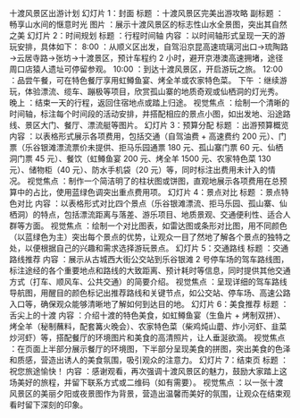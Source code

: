 十渡风景区出游计划
幻灯片 1：封面
标题 ：十渡风景区完美出游攻略
副标题 ：畅享山水间的惬意时光
图片 ：展示十渡风景区的标志性山水全景图，突出其自然之美
幻灯片 2：时间规划
标题 ：行程时间轴
内容 ：以时间轴形式呈现一天的游玩安排，具体如下：
8:00 ：从顺义区出发，自驾沿京昆高速琉璃河出口→琉陶路→云居寺路→张坊→十渡景区，预计车程约 2 小时，避开京港澳高速拥堵，途径周口店猿人遗址可停留参观。
10:00 ：到达十渡风景区，开启游玩之旅。
12:00 ：品尝午餐，可在特色餐厅享用虹鳟鱼宴、烤全羊或农家特色菜。
下午 ：继续游玩，体验漂流、缆车、蹦极等项目，欣赏孤山寨的地质奇观或仙栖洞的灯光秀。
晚上 ：结束一天的行程，返回住宿地点或踏上归途。
视觉焦点 ：绘制一个清晰的时间轴，标注每个时间段的活动安排，并搭配相应的景点小图，如出发地、沿途路线、景区大门、餐厅、漂流艇等图片。
幻灯片 3：预算分配
标题 ：出游预算概览
内容 ：以表格形式展示各项费用，包括交通（自驾油费 + 高速费约 200 元）、门票（乐谷银滩漂流票价未提供、拒马乐园通票 180 元、孤山寨门票 60 元、仙栖洞门票 45 元）、餐饮（虹鳟鱼宴 200 元、烤全羊 1500 元、农家特色菜 130 元）、储物柜（40 元）、防水手机袋（20 元）等，同时标注出费用未计入的情况。
视觉焦点 ：制作一个简洁明了的柱状图或饼图，直观地展示各项费用在总预算中的占比，使用蓝绿色调突出重点费用项。
幻灯片 4：景点对比
标题 ：景点特色对比
内容 ：以表格形式对比四个景点（乐谷银滩漂流、拒马乐园、孤山寨、仙栖洞）的特点，包括漂流距离与落差、游乐项目、地质景观、交通便利性、适合人群等方面。
视觉焦点 ：绘制一个对比图表，如雷达图或条形对比图，用不同颜色（以蓝绿色为主）突出每个景点的优势，让观众一目了然地了解各个景点的独特之处，以便根据自己的兴趣和需求选择游玩景点。
幻灯片 5：交通路线
标题 ：交通路线推荐
内容 ：展示从古城西大街公交站到乐谷银滩 2 号停车场的驾车路线图，标注途经的各个重要地点和路线的大致距离、预计耗时等信息，同时提供其他交通方式（打车、顺风车、公共交通）的简要介绍。
视觉焦点 ：呈现详细的驾车路线导航图，用醒目的颜色标记出推荐路线和关键节点，如公交站、停车场、高速公路入口等，确保观众能够清晰地了解如何到达目的地。
幻灯片 6：美食推荐
标题 ：舌尖上的十渡
内容 ：介绍十渡的特色美食，如虹鳟鱼宴（生鱼片 + 烤制双拼）、烤全羊（秘制蘸料，配套篝火晚会）、农家特色菜（柴鸡炖山蘑、炸小河虾、韭菜炒河虾）等，搭配餐厅的环境图片和美食的高清照片，让人垂涎欲滴。
视觉焦点 ：在页面上半部分展示餐厅的环境图，下半部分呈现美食的拼图，突出美食的色泽和质感，营造出诱人的美食氛围，吸引观众的注意力。
幻灯片 7：结束页
标题 ：祝您旅途愉快！
内容 ：感谢观看，再次强调十渡风景区的魅力，鼓励大家踏上这场美好的旅程，并留下联系方式或二维码（如有需要）。
视觉焦点 ：以一张十渡风景区的美丽夕阳或夜景图作为背景，营造出温馨而美好的氛围，让观众在结束观看时留下深刻的印象。